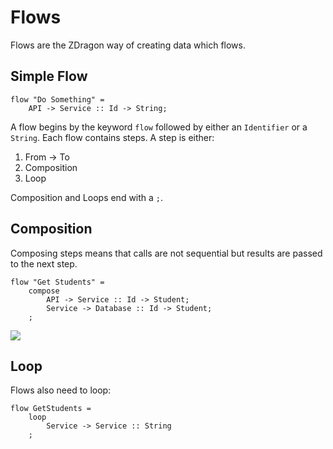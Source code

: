 # Flows

Flows are the ZDragon way of creating data which flows.

## Simple Flow

```
flow "Do Something" =
    API -> Service :: Id -> String;
```

A flow begins by the keyword `flow` followed by either an `Identifier` or a `String`. Each flow
contains steps. A step is either:

1. From -> To
2. Composition
3. Loop

Composition and Loops end with a `;`.

## Composition

Composing steps means that calls are not sequential but results are passed to the next step.

```
flow "Get Students" =
    compose
        API -> Service :: Id -> Student;
        Service -> Database :: Id -> Student;
    ;
```

![](/assets/04.png)

## Loop

Flows also need to loop:

```
flow GetStudents =
    loop
        Service -> Service :: String
    ;
```
